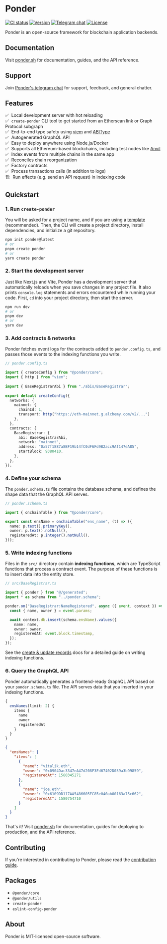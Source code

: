 # Ponder

[![CI status][ci-badge]][ci-url]
[![Version][version-badge]][version-url]
[![Telegram chat][tg-badge]][tg-url]
[![License][license-badge]][license-url]

Ponder is an open-source framework for blockchain application backends.

## Documentation

Visit [ponder.sh](https://ponder.sh) for documentation, guides, and the API reference.

## Support

Join [Ponder's telegram chat](https://t.me/ponder_sh) for support, feedback, and general chatter.

## Features

✅ &nbsp;Local development server with hot reloading<br/>
✅ &nbsp;`create-ponder` CLI tool to get started from an Etherscan link or Graph Protocol subgraph<br/>
✅ &nbsp;End-to-end type safety using [viem](https://viem.sh) and [ABIType](https://github.com/wagmi-dev/abitype)<br/>
✅ &nbsp;Autogenerated GraphQL API<br/>
✅ &nbsp;Easy to deploy anywhere using Node.js/Docker<br/>
✅ &nbsp;Supports all Ethereum-based blockchains, including test nodes like [Anvil](https://book.getfoundry.sh/anvil)<br/>
✅ &nbsp;Index events from multiple chains in the same app<br/>
✅ &nbsp;Reconciles chain reorganization<br/>
✅ &nbsp;Factory contracts<br/>
✅ &nbsp;Process transactions calls (in addition to logs)<br/>
🏗️ &nbsp;Run effects (e.g. send an API request) in indexing code<br/>

## Quickstart

### 1. Run `create-ponder`

You will be asked for a project name, and if you are using a [template](https://ponder.sh/docs/api-reference/create-ponder#templates) (recommended). Then, the CLI will create a project directory, install dependencies, and initialize a git repository.

```bash
npm init ponder@latest
# or
pnpm create ponder
# or
yarn create ponder
```

### 2. Start the development server

Just like Next.js and Vite, Ponder has a development server that automatically reloads when you save changes in any project file. It also prints `console.log` statements and errors encountered while running your code. First, `cd` into your project directory, then start the server.

```bash
npm run dev
# or
pnpm dev
# or
yarn dev
```

### 3. Add contracts & networks

Ponder fetches event logs for the contracts added to `ponder.config.ts`, and passes those events to the indexing functions you write.

```ts
// ponder.config.ts

import { createConfig } from "@ponder/core";
import { http } from "viem";
 
import { BaseRegistrarAbi } from "./abis/BaseRegistrar";
 
export default createConfig({
  networks: {
    mainnet: { 
      chainId: 1,
      transport: http("https://eth-mainnet.g.alchemy.com/v2/...")
    },
  },
  contracts: {
    BaseRegistrar: {
      abi: BaseRegistrarAbi,
      network: "mainnet",
      address: "0x57f1887a8BF19b14fC0dF6Fd9B2acc9Af147eA85",
      startBlock: 9380410,
    },
  },
});
```

### 4. Define your schema

The `ponder.schema.ts` file contains the database schema, and defines the shape data that the GraphQL API serves.

```ts
// ponder.schema.ts

import { onchainTable } from "@ponder/core";

export const ensName = onchainTable("ens_name", (t) => ({
  name: p.text().primaryKey(),
  owner: p.text().notNull(),
  registeredAt: p.integer().notNull(),
}));
```

### 5. Write indexing functions

Files in the `src/` directory contain **indexing functions**, which are TypeScript functions that process a contract event. The purpose of these functions is to insert data into the entity store.

```ts
// src/BaseRegistrar.ts

import { ponder } from "@/generated";
import * as schema from "../ponder.schema";

ponder.on("BaseRegistrar:NameRegistered", async ({ event, context }) => {
  const { name, owner } = event.params;

  await context.db.insert(schema.ensName).values({
    name: name,
    owner: owner,
    registeredAt: event.block.timestamp,
  });
});
```

See the [create & update records](https://ponder.sh/docs/indexing/create-update-records) docs for a detailed guide on writing indexing functions.

### 6. Query the GraphQL API

Ponder automatically generates a frontend-ready GraphQL API based on your `ponder.schema.ts` file. The API serves data that you inserted in your indexing functions.

```ts
{
  ensNames(limit: 2) {
    items {
      name
      owner
      registeredAt
    }
  }
}
```

```json
{
  "ensNames": {
    "items": [
      {
        "name": "vitalik.eth",
        "owner": "0x0904Dac3347eA47d208F3Fd67402D039a3b99859",
        "registeredAt": 1580345271
      },
      {
        "name": "joe.eth",
        "owner": "0x6109DD117AA5486605FC85e040ab00163a75c662",
        "registeredAt": 1580754710
      }
    ]
  }
}
```

That's it! Visit [ponder.sh](https://ponder.sh) for documentation, guides for deploying to production, and the API reference.

## Contributing

If you're interested in contributing to Ponder, please read the [contribution guide](/.github/CONTRIBUTING.md).

## Packages

- `@ponder/core`
- `@ponder/utils`
- `create-ponder`
- `eslint-config-ponder`

## About

Ponder is MIT-licensed open-source software.

[ci-badge]: https://github.com/ponder-sh/ponder/actions/workflows/main.yml/badge.svg
[ci-url]: https://github.com/ponder-sh/ponder/actions/workflows/main.yml
[tg-badge]: https://img.shields.io/endpoint?color=neon&logo=telegram&label=Chat&url=https%3A%2F%2Fmogyo.ro%2Fquart-apis%2Ftgmembercount%3Fchat_id%3Dponder_sh
[tg-url]: https://t.me/ponder_sh
[license-badge]: https://img.shields.io/npm/l/@ponder/core?label=License
[license-url]: https://github.com/ponder-sh/ponder/blob/main/LICENSE
[version-badge]: https://img.shields.io/npm/v/@ponder/core
[version-url]: https://github.com/ponder-sh/ponder/releases
